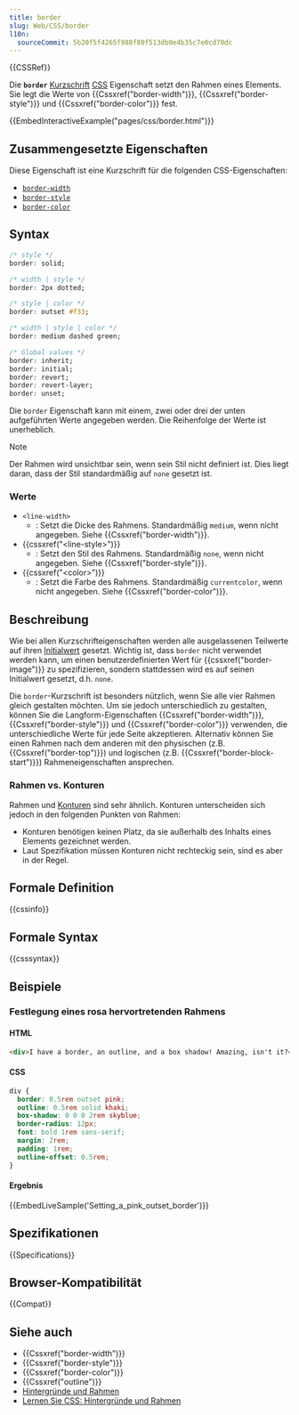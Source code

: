 ```yaml
---
title: border
slug: Web/CSS/border
l10n:
  sourceCommit: 5b20f5f4265f988f80f513db0e4b35c7e0cd70dc
---
```


{{CSSRef}}

Die **`border`** [Kurzschrift](/de/docs/Web/CSS/Shorthand_properties) [CSS](/de/docs/Web/CSS) Eigenschaft setzt den Rahmen eines Elements. Sie legt die Werte von {{Cssxref("border-width")}}, {{Cssxref("border-style")}} und {{Cssxref("border-color")}} fest.

{{EmbedInteractiveExample("pages/css/border.html")}}

## Zusammengesetzte Eigenschaften

Diese Eigenschaft ist eine Kurzschrift für die folgenden CSS-Eigenschaften:

- [`border-width`](/de/docs/Web/CSS/border-width)
- [`border-style`](/de/docs/Web/CSS/border-style)
- [`border-color`](/de/docs/Web/CSS/border-color)

## Syntax

```css
/* style */
border: solid;

/* width | style */
border: 2px dotted;

/* style | color */
border: outset #f33;

/* width | style | color */
border: medium dashed green;

/* Global values */
border: inherit;
border: initial;
border: revert;
border: revert-layer;
border: unset;
```

Die `border` Eigenschaft kann mit einem, zwei oder drei der unten aufgeführten Werte angegeben werden. Die Reihenfolge der Werte ist unerheblich.

> [!NOTE]
> Der Rahmen wird unsichtbar sein, wenn sein Stil nicht definiert ist. Dies liegt daran, dass der Stil standardmäßig auf `none` gesetzt ist.

### Werte

- `<line-width>`
  - : Setzt die Dicke des Rahmens. Standardmäßig `medium`, wenn nicht angegeben. Siehe {{Cssxref("border-width")}}.
- {{cssxref("&lt;line-style&gt;")}}
  - : Setzt den Stil des Rahmens. Standardmäßig `none`, wenn nicht angegeben. Siehe {{Cssxref("border-style")}}.
- {{cssxref("&lt;color&gt;")}}
  - : Setzt die Farbe des Rahmens. Standardmäßig `currentcolor`, wenn nicht angegeben. Siehe {{Cssxref("border-color")}}.

## Beschreibung

Wie bei allen Kurzschrifteigenschaften werden alle ausgelassenen Teilwerte auf ihren [Initialwert](/de/docs/Web/CSS/initial_value) gesetzt. Wichtig ist, dass `border` nicht verwendet werden kann, um einen benutzerdefinierten Wert für {{cssxref("border-image")}} zu spezifizieren, sondern stattdessen wird es auf seinen Initialwert gesetzt, d.h. `none`.

Die `border`-Kurzschrift ist besonders nützlich, wenn Sie alle vier Rahmen gleich gestalten möchten. Um sie jedoch unterschiedlich zu gestalten, können Sie die Langform-Eigenschaften {{Cssxref("border-width")}}, {{Cssxref("border-style")}} und {{Cssxref("border-color")}} verwenden, die unterschiedliche Werte für jede Seite akzeptieren. Alternativ können Sie einen Rahmen nach dem anderen mit den physischen (z.B. {{Cssxref("border-top")}}) und logischen (z.B. {{Cssxref("border-block-start")}}) Rahmeneigenschaften ansprechen.

### Rahmen vs. Konturen

Rahmen und [Konturen](/de/docs/Web/CSS/outline) sind sehr ähnlich. Konturen unterscheiden sich jedoch in den folgenden Punkten von Rahmen:

- Konturen benötigen keinen Platz, da sie außerhalb des Inhalts eines Elements gezeichnet werden.
- Laut Spezifikation müssen Konturen nicht rechteckig sein, sind es aber in der Regel.

## Formale Definition

{{cssinfo}}

## Formale Syntax

{{csssyntax}}

## Beispiele

### Festlegung eines rosa hervortretenden Rahmens

#### HTML

```html
<div>I have a border, an outline, and a box shadow! Amazing, isn't it?</div>
```

#### CSS

```css
div {
  border: 0.5rem outset pink;
  outline: 0.5rem solid khaki;
  box-shadow: 0 0 0 2rem skyblue;
  border-radius: 12px;
  font: bold 1rem sans-serif;
  margin: 2rem;
  padding: 1rem;
  outline-offset: 0.5rem;
}
```

#### Ergebnis

{{EmbedLiveSample('Setting_a_pink_outset_border')}}

## Spezifikationen

{{Specifications}}

## Browser-Kompatibilität

{{Compat}}

## Siehe auch

- {{Cssxref("border-width")}}
- {{Cssxref("border-style")}}
- {{Cssxref("border-color")}}
- {{Cssxref("outline")}}
- [Hintergründe und Rahmen](/de/docs/Web/CSS/CSS_backgrounds_and_borders)
- [Lernen Sie CSS: Hintergründe und Rahmen](/de/docs/Learn_web_development/Core/Styling_basics/Backgrounds_and_borders)
